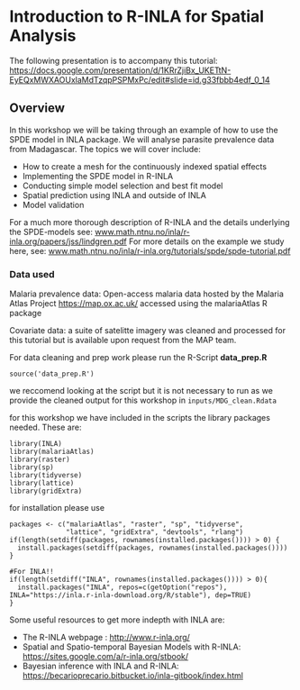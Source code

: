 Introduction to R-INLA for Spatial Analysis
============
The following presentation is to accompany this tutorial:
https://docs.google.com/presentation/d/1KRrZjiBx_UKETtN-EyEQxMWXAOUxlaMdTzqpPSPMxPc/edit#slide=id.g33fbbb4edf_0_14

Overview 
------
In this workshop we will be taking through an example of how to use the SPDE model in INLA package. We will analyse parasite prevalence data from Madagascar. The topics we will cover include:
* How to create a mesh for the continuously indexed spatial effects
* Implementing the SPDE model in R-INLA
* Conducting simple model selection and best fit model
* Spatial prediction using INLA and outside of INLA
* Model validation

For a much more thorough description of R-INLA and the details underlying the SPDE-models see: www.math.ntnu.no/inla/r-inla.org/papers/jss/lindgren.pdf For more details on the example we study here, see: www.math.ntnu.no/inla/r-inla.org/tutorials/spde/spde-tutorial.pdf

### Data used
Malaria prevalence data: Open-access malaria data hosted by the Malaria Atlas Project https://map.ox.ac.uk/ accessed using the malariaAtlas R package

Covariate data: a suite of satelitte imagery was cleaned and processed for this tutorial but is available upon request from the MAP team.

For data cleaning and prep work please run the R-Script **data_prep.R** 
```{r}
source('data_prep.R')
```
we reccomend looking at the script but it is not necessary to run as we provide the cleaned output for this workshop in ```inputs/MDG_clean.Rdata```


for this workshop we have included in the scripts the library packages needed. These are:

```{r}
library(INLA)
library(malariaAtlas)
library(raster)
library(sp)
library(tidyverse)
library(lattice)     
library(gridExtra)
```
for installation please use
```{r}
packages <- c("malariaAtlas", "raster", "sp", "tidyverse",
              "lattice", "gridExtra", "devtools", "rlang")
if(length(setdiff(packages, rownames(installed.packages()))) > 0) { 
  install.packages(setdiff(packages, rownames(installed.packages()))) }

#For INLA!!
if(length(setdiff("INLA", rownames(installed.packages()))) > 0){
  install.packages("INLA", repos=c(getOption("repos"), INLA="https://inla.r-inla-download.org/R/stable"), dep=TRUE)
}

```

Some useful resources to get more indepth with INLA are:
* The R-INLA webpage : http://www.r-inla.org/
* Spatial and Spatio-temporal Bayesian Models with R-INLA: https://sites.google.com/a/r-inla.org/stbook/
* Bayesian inference with INLA and R-INLA: https://becarioprecario.bitbucket.io/inla-gitbook/index.html
